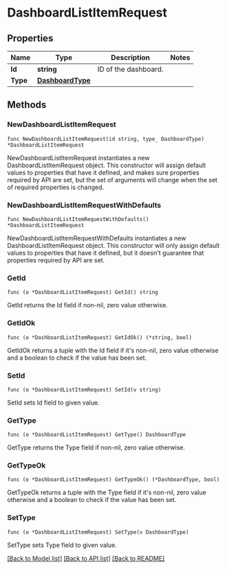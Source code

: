 # DashboardListItemRequest

## Properties

Name | Type | Description | Notes
---- | ---- | ----------- | ------
**Id** | **string** | ID of the dashboard. | 
**Type** | [**DashboardType**](DashboardType.md) |  | 

## Methods

### NewDashboardListItemRequest

`func NewDashboardListItemRequest(id string, type_ DashboardType) *DashboardListItemRequest`

NewDashboardListItemRequest instantiates a new DashboardListItemRequest object.
This constructor will assign default values to properties that have it defined,
and makes sure properties required by API are set, but the set of arguments
will change when the set of required properties is changed.

### NewDashboardListItemRequestWithDefaults

`func NewDashboardListItemRequestWithDefaults() *DashboardListItemRequest`

NewDashboardListItemRequestWithDefaults instantiates a new DashboardListItemRequest object.
This constructor will only assign default values to properties that have it defined,
but it doesn't guarantee that properties required by API are set.

### GetId

`func (o *DashboardListItemRequest) GetId() string`

GetId returns the Id field if non-nil, zero value otherwise.

### GetIdOk

`func (o *DashboardListItemRequest) GetIdOk() (*string, bool)`

GetIdOk returns a tuple with the Id field if it's non-nil, zero value otherwise
and a boolean to check if the value has been set.

### SetId

`func (o *DashboardListItemRequest) SetId(v string)`

SetId sets Id field to given value.


### GetType

`func (o *DashboardListItemRequest) GetType() DashboardType`

GetType returns the Type field if non-nil, zero value otherwise.

### GetTypeOk

`func (o *DashboardListItemRequest) GetTypeOk() (*DashboardType, bool)`

GetTypeOk returns a tuple with the Type field if it's non-nil, zero value otherwise
and a boolean to check if the value has been set.

### SetType

`func (o *DashboardListItemRequest) SetType(v DashboardType)`

SetType sets Type field to given value.



[[Back to Model list]](../README.md#documentation-for-models) [[Back to API list]](../README.md#documentation-for-api-endpoints) [[Back to README]](../README.md)


